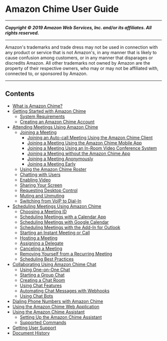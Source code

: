 # Amazon Chime User Guide

-----
*****Copyright &copy; 2019 Amazon Web Services, Inc. and/or its affiliates. All rights reserved.*****

-----
Amazon's trademarks and trade dress may not be used in 
     connection with any product or service that is not Amazon's, 
     in any manner that is likely to cause confusion among customers, 
     or in any manner that disparages or discredits Amazon. All other 
     trademarks not owned by Amazon are the property of their respective
     owners, who may or may not be affiliated with, connected to, or 
     sponsored by Amazon.

-----
## Contents
+ [What is Amazon Chime?](what-is-chime.md)
+ [Getting Started with Amazon Chime](chime-getting-started.md)
   + [System Requirements](chime-requirements.md)
   + [Creating an Amazon Chime Account](chime-create-account.md)
+ [Attending Meetings Using Amazon Chime](chime-attend-meetings.md)
   + [Joining a Meeting](join-meetings.md)
      + [Joining an Auto-call Meeting Using the Amazon Chime Client](chime-join-meeting-client.md)
      + [Joining a Meeting Using the Amazon Chime Mobile App](chime-join-meeting-mobile-app.md)
      + [Joining a Meeting Using an In-Room Video Conference System](chime-join-meeting-conference-room.md)
      + [Joining a Meeting without the Amazon Chime App](chime-join-meeting.md)
      + [Joining a Meeting Anonymously](join-anonymous.md)
      + [Joining a Meeting Early](join-meeting-early.md)
   + [Using the Amazon Chime Roster](chime-roster.md)
   + [Chatting with Users](chime-chat.md)
   + [Enabling Video](use-video.md)
   + [Sharing Your Screen](screen-share.md)
   + [Requesting Desktop Control](remote-control.md)
   + [Muting and Unmuting](chime-mute.md)
   + [Switching from VoIP to Dial-In](dial-switch.md)
+ [Scheduling Meetings Using Amazon Chime](chime-schedule-meetings.md)
   + [Choosing a Meeting ID](personal-ID.md)
   + [Scheduling Meetings with a Calendar App](chime-scheduling-calendar-app.md)
   + [Scheduling Meetings with Google Calendar](chime-scheduling-google.md)
   + [Scheduling Meetings with the Add-In for Outlook](chime-scheduling-outlook.md)
   + [Starting an Instant Meeting or Call](start-call.md)
   + [Hosting a Meeting](chime-organizer-call-controls.md)
   + [Assigning a Delegate](delegates.md)
   + [Canceling a Meeting](cancel-meeting.md)
   + [Removing Yourself from a Recurring Meeting](remove-recurring.md)
   + [Scheduling Best Practices](chime-scheduling-best-practices.md)
+ [Collaborating Using Amazon Chime Chat](chime-using-chat.md)
   + [Using One-on-One Chat](direct-chat.md)
   + [Starting a Group Chat](group-chat.md)
   + [Creating a Chat Room](chime-chat-room.md)
   + [Using Chat Features](chat-features.md)
   + [Automating Chat Messages with Webhooks](webhooks.md)
   + [Using Chat Bots](chat-bots.md)
+ [Dialing Phone Numbers with Amazon Chime](phone.md)
+ [Using the Amazon Chime Web Application](chime-web-app.md)
+ [Using the Amazon Chime Assistant](chime-using-assistant.md)
   + [Setting Up the Amazon Chime Assistant](setup-assistant.md)
   + [Supported Commands](assistant-commands.md)
+ [Getting User Support](chime-getting-support.md)
+ [Document History](doc-history.md)